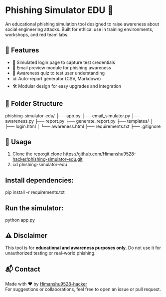# Phishing Simulator EDU 🎯

An educational phishing simulation tool designed to raise awareness about social engineering attacks. Built for ethical use in training environments, workshops, and red team labs.

## 🚀 Features

- 🔐 Simulated login page to capture test credentials
- 📧 Email preview module for phishing awareness
- 🧠 Awareness quiz to test user understanding
- 📊 Auto-report generator (CSV, Markdown)
- 🛠 Modular design for easy upgrades and integration

## 📁 Folder Structure

phishing-simulator-edu/
├── app.py
├── email_simulator.py
├── awareness.py
├── report.py 
├── generate_report.py
├── templates/ │ 
               ├── login.html │
               └── awareness.html
├── requirements.txt
├── .gitignore


## 🧪 Usage

1. Clone the repo:git clone https://github.com/Himanshu9528-hacker/phishing-simulator-edu.git
2. cd phishing-simulator-edu

## Install dependencies:
pip install -r requirements.txt

## Run the simulator:
python app.py


## ⚠️ Disclaimer

This tool is for **educational and awareness purposes only**. Do not use it for unauthorized testing or real-world phishing.

## 📬 Contact

Made with ❤️ by [Himanshu9528-hacker](https://github.com/Himanshu9528-hacker)  
For suggestions or collaborations, feel free to open an issue or pull request.



   
